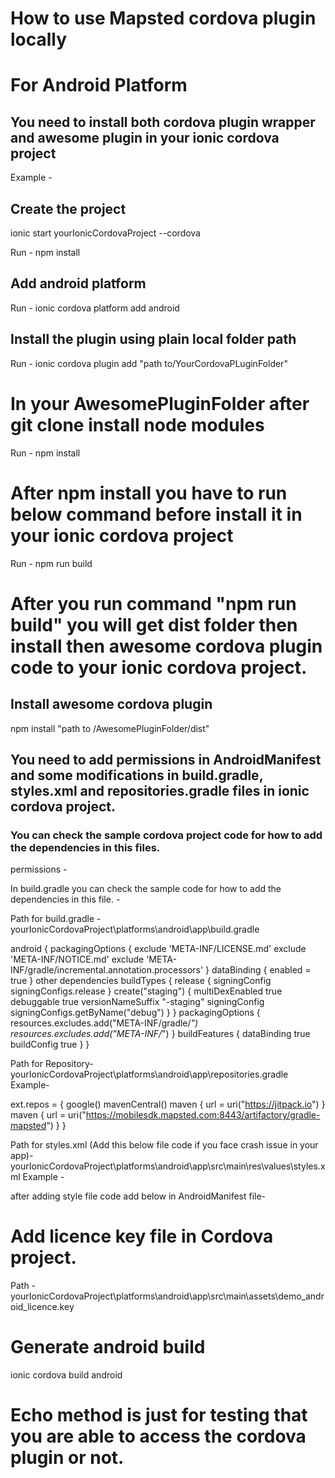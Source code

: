 # How to use Mapsted cordova plugin locally 

# For Android Platform

## You need to install both cordova plugin wrapper and awesome plugin in your ionic cordova project 
Example - 
## Create the project
ionic start yourIonicCordovaProject --cordova

Run - npm install

## Add android platform
Run - ionic cordova platform add android

## Install the plugin using plain local folder path
Run - ionic cordova plugin add "path to/YourCordovaPLuginFolder"

# In your AwesomePluginFolder after git clone install node modules
Run - npm install

# After npm install you have to run below command before install it in your ionic cordova project
Run - npm run build

# After you run command "npm run build" you will get dist folder then install then awesome cordova plugin code to your ionic cordova project. 


## Install awesome cordova plugin
npm install "path to /AwesomePluginFolder/dist"

## You need to add permissions in AndroidManifest and some modifications in build.gradle, styles.xml and repositories.gradle files in ionic cordova project.

### You can check the sample cordova project code for how to add the dependencies in this files.

permissions - 
    <uses-permission android:name="android.permission.INTERNET" />
    <uses-permission android:name="android.permission.ACCESS_COARSE_LOCATION" />
    <uses-permission android:name="android.permission.ACCESS_FINE_LOCATION" />
    

In build.gradle you can check the sample code for how to add the dependencies in this file. -

Path for build.gradle -
yourIonicCordovaProject\platforms\android\app\build.gradle

android {
    <!-- other dependencies -->
    packagingOptions {
      exclude 'META-INF/LICENSE.md'
      exclude 'META-INF/NOTICE.md'
      exclude 'META-INF/gradle/incremental.annotation.processors'
    }
    dataBinding {
      enabled = true
    }
    other dependencies
        buildTypes {
            release {
                signingConfig signingConfigs.release
            }
            create("staging") {
                multiDexEnabled true
                debuggable true
                versionNameSuffix "-staging"
                signingConfig signingConfigs.getByName("debug")
            }
        }
        packagingOptions {
            resources.excludes.add("META-INF/gradle/*")
            resources.excludes.add("META-INF/*")
        }
        buildFeatures {
            dataBinding true
            buildConfig true
        }
}

Path for Repository-
yourIonicCordovaProject\platforms\android\app\repositories.gradle
Example-

ext.repos = {
    google()
    mavenCentral()
    <!-- Add the below lines -->
    maven { url = uri("https://jitpack.io") }
    maven { url = uri("https://mobilesdk.mapsted.com:8443/artifactory/gradle-mapsted") }
}

Path for styles.xml (Add this below file code if you face crash issue in your app)-
yourIonicCordovaProject\platforms\android\app\src\main\res\values\styles.xml
Example -

<style name="AppTheme" parent="Theme.AppCompat.Light.DarkActionBar">
     Customize your theme here 
</style>

after adding style file code add below in AndroidManifest file-

<activity
    android:name="com.mapsted.ui.map.MapstedMapActivity"
    android:theme="@style/AppTheme">
</activity>

# Add licence key file in Cordova project.
Path - 
yourIonicCordovaProject\platforms\android\app\src\main\assets\demo_android_licence.key

# Generate android build
ionic cordova build android

# Echo method is just for testing that you are able to access the cordova plugin or not.

